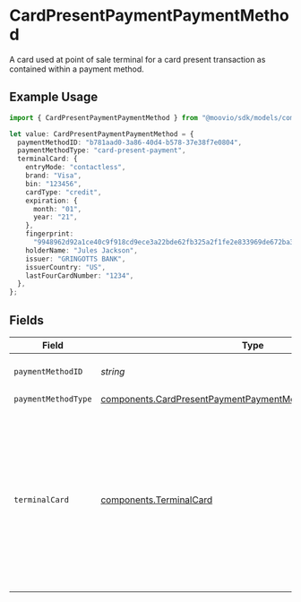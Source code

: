 # CardPresentPaymentPaymentMethod

A card used at point of sale terminal for a card present transaction as contained within a payment method.

## Example Usage

```typescript
import { CardPresentPaymentPaymentMethod } from "@moovio/sdk/models/components";

let value: CardPresentPaymentPaymentMethod = {
  paymentMethodID: "b781aad0-3a86-40d4-b578-37e38f7e0804",
  paymentMethodType: "card-present-payment",
  terminalCard: {
    entryMode: "contactless",
    brand: "Visa",
    bin: "123456",
    cardType: "credit",
    expiration: {
      month: "01",
      year: "21",
    },
    fingerprint:
      "9948962d92a1ce40c9f918cd9ece3a22bde62fb325a2f1fe2e833969de672ba3",
    holderName: "Jules Jackson",
    issuer: "GRINGOTTS BANK",
    issuerCountry: "US",
    lastFourCardNumber: "1234",
  },
};
```

## Fields

| Field                                                                                                                                                                                                                                                                                                                                    | Type                                                                                                                                                                                                                                                                                                                                     | Required                                                                                                                                                                                                                                                                                                                                 | Description                                                                                                                                                                                                                                                                                                                              | Example                                                                                                                                                                                                                                                                                                                                  |
| ---------------------------------------------------------------------------------------------------------------------------------------------------------------------------------------------------------------------------------------------------------------------------------------------------------------------------------------- | ---------------------------------------------------------------------------------------------------------------------------------------------------------------------------------------------------------------------------------------------------------------------------------------------------------------------------------------- | ---------------------------------------------------------------------------------------------------------------------------------------------------------------------------------------------------------------------------------------------------------------------------------------------------------------------------------------- | ---------------------------------------------------------------------------------------------------------------------------------------------------------------------------------------------------------------------------------------------------------------------------------------------------------------------------------------- | ---------------------------------------------------------------------------------------------------------------------------------------------------------------------------------------------------------------------------------------------------------------------------------------------------------------------------------------- |
| `paymentMethodID`                                                                                                                                                                                                                                                                                                                        | *string*                                                                                                                                                                                                                                                                                                                                 | :heavy_check_mark:                                                                                                                                                                                                                                                                                                                       | ID of the payment method.                                                                                                                                                                                                                                                                                                                |                                                                                                                                                                                                                                                                                                                                          |
| `paymentMethodType`                                                                                                                                                                                                                                                                                                                      | [components.CardPresentPaymentPaymentMethodPaymentMethodType](../../models/components/cardpresentpaymentpaymentmethodpaymentmethodtype.md)                                                                                                                                                                                               | :heavy_check_mark:                                                                                                                                                                                                                                                                                                                       | N/A                                                                                                                                                                                                                                                                                                                                      |                                                                                                                                                                                                                                                                                                                                          |
| `terminalCard`                                                                                                                                                                                                                                                                                                                           | [components.TerminalCard](../../models/components/terminalcard.md)                                                                                                                                                                                                                                                                       | :heavy_minus_sign:                                                                                                                                                                                                                                                                                                                       | Describes payment card details captured with tap or in-person payment.                                                                                                                                                                                                                                                                   | {<br/>"entryMode": "contactless",<br/>"brand": "Visa",<br/>"bin": "123456",<br/>"cardType": "credit",<br/>"expiration": {<br/>"month": "01",<br/>"year": "21"<br/>},<br/>"fingerprint": "9948962d92a1ce40c9f918cd9ece3a22bde62fb325a2f1fe2e833969de672ba3",<br/>"holderName": "Jules Jackson",<br/>"issuer": "GRINGOTTS BANK",<br/>"issuerCountry": "US",<br/>"lastFourCardNumber": "1234"<br/>} |